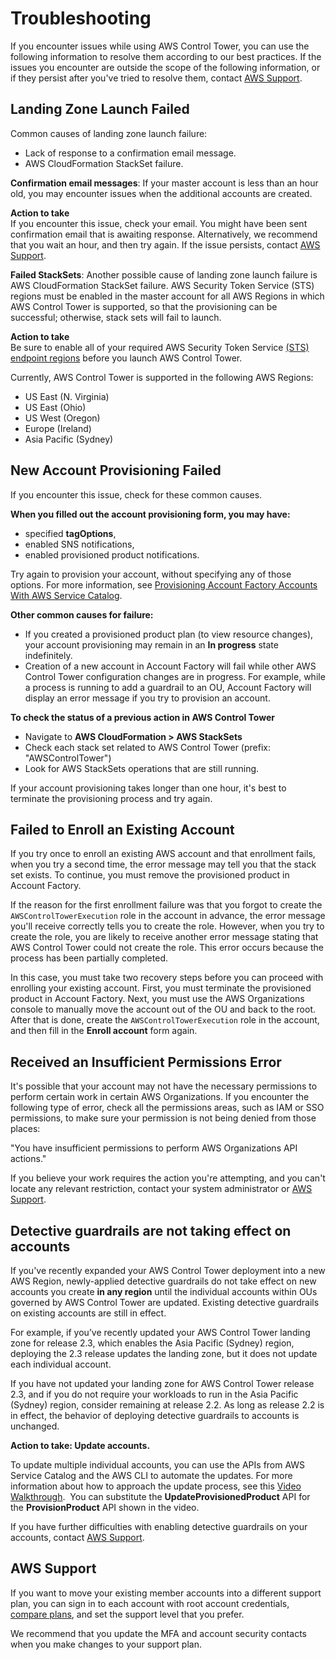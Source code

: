 # Troubleshooting<a name="troubleshooting"></a>

If you encounter issues while using AWS Control Tower, you can use the following information to resolve them according to our best practices\. If the issues you encounter are outside the scope of the following information, or if they persist after you've tried to resolve them, contact [AWS Support](https://aws.amazon.com/premiumsupport/)\.

## Landing Zone Launch Failed<a name="setup-failed"></a>

Common causes of landing zone launch failure:
+ Lack of response to a confirmation email message\.
+ AWS CloudFormation StackSet failure\.

**Confirmation email messages**: If your master account is less than an hour old, you may encounter issues when the additional accounts are created\.

**Action to take**  
If you encounter this issue, check your email\. You might have been sent confirmation email that is awaiting response\. Alternatively, we recommend that you wait an hour, and then try again\. If the issue persists, contact [AWS Support](https://aws.amazon.com/premiumsupport/)\. 

**Failed StackSets**: Another possible cause of landing zone launch failure is AWS CloudFormation StackSet failure\. AWS Security Token Service \(STS\) regions must be enabled in the master account for all AWS Regions in which AWS Control Tower is supported, so that the provisioning can be successful; otherwise, stack sets will fail to launch\. 

**Action to take**  
Be sure to enable all of your required AWS Security Token Service [ \(STS\) endpoint regions](https://console.aws.amazon.com/iam/home#/account_settings) before you launch AWS Control Tower\.

Currently, AWS Control Tower is supported in the following AWS Regions:
+ US East \(N\. Virginia\)
+ US East \(Ohio\)
+ US West \(Oregon\)
+ Europe \(Ireland\)
+ Asia Pacific \(Sydney\)

## New Account Provisioning Failed<a name="account-provisioning-failed"></a>

 If you encounter this issue, check for these common causes\.

**When you filled out the account provisioning form, you may have:**
+ specified **tagOptions**,
+ enabled SNS notifications,
+ enabled provisioned product notifications\.

Try again to provision your account, without specifying any of those options\. For more information, see [Provisioning Account Factory Accounts With AWS Service Catalog](account-factory.md#provision-as-end-user)\.

**Other common causes for failure:**
+ If you created a provisioned product plan \(to view resource changes\), your account provisioning may remain in an **In progress** state indefinitely\.
+ Creation of a new account in Account Factory will fail while other AWS Control Tower configuration changes are in progress\. For example, while a process is running to add a guardrail to an OU, Account Factory will display an error message if you try to provision an account\.

**To check the status of a previous action in AWS Control Tower**
+ Navigate to **AWS CloudFormation > AWS StackSets**
+ Check each stack set related to AWS Control Tower \(prefix: "AWSControlTower"\)
+ Look for AWS StackSets operations that are still running\.

If your account provisioning takes longer than one hour, it's best to terminate the provisioning process and try again\.

## Failed to Enroll an Existing Account<a name="enrollment-failed"></a>

If you try once to enroll an existing AWS account and that enrollment fails, when you try a second time, the error message may tell you that the stack set exists\. To continue, you must remove the provisioned product in Account Factory\.

If the reason for the first enrollment failure was that you forgot to create the `AWSControlTowerExecution` role in the account in advance, the error message you'll receive correctly tells you to create the role\. However, when you try to create the role, you are likely to receive another error message stating that AWS Control Tower could not create the role\. This error occurs because the process has been partially completed\.

In this case, you must take two recovery steps before you can proceed with enrolling your existing account\. First, you must terminate the provisioned product in Account Factory\. Next, you must use the AWS Organizations console to manually move the account out of the OU and back to the root\. After that is done, create the `AWSControlTowerExecution` role in the account, and then fill in the **Enroll account** form again\. 

## Received an Insufficient Permissions Error<a name="insufficient-permissions"></a>

It's possible that your account may not have the necessary permissions to perform certain work in certain AWS Organizations\. If you encounter the following type of error, check all the permissions areas, such as IAM or SSO permissions, to make sure your permission is not being denied from those places:

"You have insufficient permissions to perform AWS Organizations API actions\." 

If you believe your work requires the action you're attempting, and you can't locate any relevant restriction, contact your system administrator or [AWS Support](https://aws.amazon.com/premiumsupport/)\.

## Detective guardrails are not taking effect on accounts<a name="guardrail-errors"></a>

If you've recently expanded your AWS Control Tower deployment into a new AWS Region, newly\-applied detective guardrails do not take effect on new accounts you create **in any region** until the individual accounts within OUs governed by AWS Control Tower are updated\. Existing detective guardrails on existing accounts are still in effect\.

For example, if you’ve recently updated your AWS Control Tower landing zone for release 2\.3, which enables the Asia Pacific \(Sydney\) region, deploying the 2\.3 release updates the landing zone, but it does not update each individual account\.

If you have not updated your landing zone for AWS Control Tower release 2\.3, and if you do not require your workloads to run in the Asia Pacific \(Sydney\) region, consider remaining at release 2\.2\. As long as release 2\.2 is in effect, the behavior of deploying detective guardrails to accounts is unchanged\. 

**Action to take: Update accounts\.**

To update multiple individual accounts, you can use the APIs from AWS Service Catalog and the AWS CLI to automate the updates\. For more information about how to approach the update process, see this [Video Walkthrough](automated-provisioning-walkthrough.md#automated-provisioning-video)\.  You can substitute the **UpdateProvisionedProduct** API for the **ProvisionProduct** API shown in the video\.

 If you have further difficulties with enabling detective guardrails on your accounts, contact [AWS Support](https://aws.amazon.com/premiumsupport/)\.

## AWS Support<a name="getting-support"></a>

If you want to move your existing member accounts into a different support plan, you can sign in to each account with root account credentials, [compare plans](https://console.aws.amazon.com/support/plans/home#/), and set the support level that you prefer\. 

We recommend that you update the MFA and account security contacts when you make changes to your support plan\. 